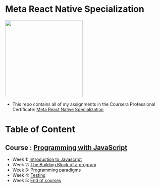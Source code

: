 # Meta React Native Specialization
<img src="./meta-logo.png" width=250>

- This repo contains all of my assignments in the Coursera Professional Certificate: [Meta React Native Specialization](https://www.coursera.org/learn/programming-with-javascript/home/)

# Table of Content
## Course : [Programming with JavaScript](https://github.com/Arham-12336/Meta-Programming-with-JavaScript/tree/main/Programming%20with%20Javascript)
  * Week 1: [Introduction to Javascript](https://github.com/Arham-12336/Meta-Programming-with-JavaScript)
  * Week 2: [The Building Block of a program](https://github.com/Arham-12336/Meta-Programming-with-JavaScript)
  * Week 3: [Programming paradigms](https://github.com/Arham-12336/Meta-Programming-with-JavaScript/tree/main/Programming%20with%20Javascript/Week%2003)
  * Week 4: [Testing](https://github.com/Arham-12336/Meta-Programming-with-JavaScript/tree/main/Programming%20with%20Javascript/Week%2004)
  * Week 5: [End of courses](https://github.com/Arham-12336/Meta-Programming-with-JavaScript/tree/main/Programming%20with%20Javascript/Week%2005/end-of-course-assignment)

